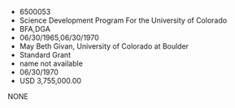 * 6500053
* Science Development Program For the University of Colorado
* BFA,DGA
* 06/30/1965,06/30/1970
* May Beth Givan, University of Colorado at Boulder
* Standard Grant
*   name not available
* 06/30/1970
* USD 3,755,000.00

NONE